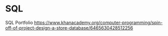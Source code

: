 # SQL
SQL Portfolio
https://www.khanacademy.org/computer-programming/spin-off-of-project-design-a-store-database/6465630428512256
